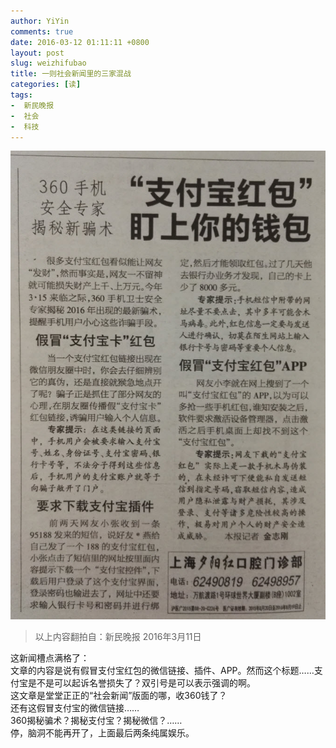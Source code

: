 ```yaml
---
author: YiYin
comments: true
date: 2016-03-12 01:11:11 +0800
layout: post
slug: weizhifubao
title: 一则社会新闻里的三家混战
categories: [读]
tags:
-  新民晚报
-  社会
-  科技
---
```


<a href="/public/images/newspaper/zhifubao.jpg" data-lightbox="zhifubao" data-title="伪支付宝">
<img src="/public/images/newspaper/preview/zhifubao.jpgxiao.jpg"></a><br/>

<div class="quote"> <blockquote>
    	以上内容翻拍自：新民晚报 2016年3月11日
    </blockquote>
</div>

<div class="readreview">这新闻槽点满格了：<br/>
文章的内容是说有假冒支付宝红包的微信链接、插件、APP。然而这个标题……支付宝是不是可以起诉名誉损失了？双引号是可以表示强调的啊。<br/>
这文章是堂堂正正的“社会新闻”版面的哪，收360钱了？<br/>
还有这假冒支付宝的微信链接……<br/>
360揭秘骗术？揭秘支付宝？揭秘微信？……<br/>
停，脑洞不能再开了，上面最后两条纯属娱乐。
</div>
